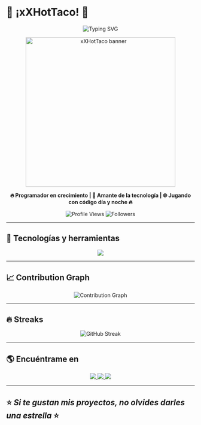 # 🌮 ¡xXHotTaco! 🌮  
<div align="center">
  <img src="https://readme-typing-svg.demolab.com?font=Fira+Code&weight=600&size=28&duration=4000&pause=1000&color=6366F1&center=true&vCenter=true&repeat=infinity&width=700&lines=Backend+Developer+%7C+Ecommerce+Specialist;-Building+Scalable+Systems+at+Radial+Llantas;API+Integration+%7C+Automation+Expert" alt="Typing SVG" />
</div>

<p align="center">
  <img width="400" src="https://github.com/user-attachments/assets/7cbea229-0b73-4a45-98d9-7b9ad8b085b1" alt="xXHotTaco banner"/>
</p>

<p align="center">
  <b>🔥 Programador en crecimiento | 🚀 Amante de la tecnología | 🌐 Jugando con código día y noche 🔥</b>
</p>

<div align="center">
  <img src="https://komarev.com/ghpvc/?username=xXHotTaco&label=Profile%20Views&color=6366f1&style=for-the-badge" alt="Profile Views" />
  <img src="https://img.shields.io/github/followers/xXHotTaco?label=Followers&style=for-the-badge&color=22c55e" alt="Followers" />
</div>

---

## 🚀 Tecnologías y herramientas
<p align="center">
  <img src="https://skillicons.dev/icons?i=js,php,python,laravel,nodejs,express,react,tailwind,mysql,postgres,mongodb,docker,git,linux" />
</p>

---

## 📈 Contribution Graph
<div align="center">
  <img src="https://github-readme-activity-graph.vercel.app/graph?username=xXHotTaco&theme=radical&bg_color=1a1b27&color=6366f1&line=ef4444&point=22c55e&area=true&hide_border=false" alt="Contribution Graph" />
</div>

---

## 🔥 Streaks
<p align="center">
  <img src="https://streak-stats.demolab.com/?user=xXHotTaco&theme=radical" alt="GitHub Streak" />
</p>

---

## 🌎 Encuéntrame en
<p align="center">
  <a href="https://github.com/xXHotTaco">
    <img src="https://img.shields.io/badge/GitHub-171515?style=for-the-badge&logo=github&logoColor=white"/>
  </a>
  <a href="https://twitter.com/">
    <img src="https://img.shields.io/badge/Twitter-1DA1F2?style=for-the-badge&logo=twitter&logoColor=white"/>
  </a>
  <a href="https://linkedin.com/">
    <img src="https://img.shields.io/badge/LinkedIn-0077B5?style=for-the-badge&logo=linkedin&logoColor=white"/>
  </a>
</p>

---

## ⭐️ _Si te gustan mis proyectos, no olvides darles una estrella_ ⭐️  
